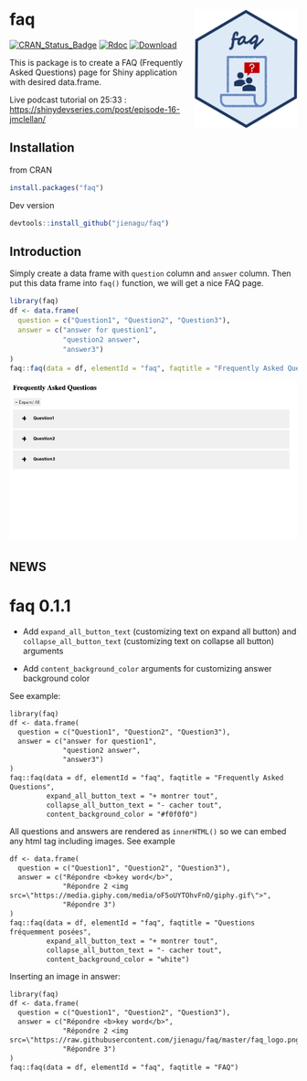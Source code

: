 
<!-- README.md is generated from README.Rmd. Please edit that file -->

# faq <img src="faq_logo.png"  width="180px" align="right"/>

<!-- README.md is generated from README.Rmd. Please edit that file -->
[![CRAN_Status_Badge](https://www.r-pkg.org/badges/version/faq)](https://cran.r-project.org/package=faq)
[![Rdoc](https://www.rdocumentation.org/badges/version/faq)](https://www.rdocumentation.org/packages/faq) 
[![Download](https://cranlogs.r-pkg.org/badges/grand-total/faq)](https://cranlogs.r-pkg.org/badges/grand-total/faq)
<!-- badges: end -->

This is package is to create a FAQ (Frequently Asked Questions) page for
Shiny application with desired data.frame.

Live podcast tutorial on 25:33 : https://shinydevseries.com/post/episode-16-jmclellan/

## Installation

from CRAN
``` r
install.packages("faq")
```
Dev version

``` r
devtools::install_github("jienagu/faq")
```

## Introduction

Simply create a data frame with `question` column and `answer` column.
Then put this data frame into `faq()` function, we will get a nice FAQ
page.

``` r
library(faq)
df <- data.frame(
  question = c("Question1", "Question2", "Question3"),
  answer = c("answer for question1", 
             "question2 answer", 
             "answer3")
)
faq::faq(data = df, elementId = "faq", faqtitle = "Frequently Asked Questions")
```

![demo_gif](faq_gif.gif)

## NEWS

# faq 0.1.1
* Add `expand_all_button_text` (customizing text on expand all button) and `collapse_all_button_text` (customizing text on collapse all button) arguments

* Add `content_background_color` arguments for customizing answer background color

See example:

```
library(faq)
df <- data.frame(
  question = c("Question1", "Question2", "Question3"),
  answer = c("answer for question1", 
             "question2 answer", 
             "answer3")
)
faq::faq(data = df, elementId = "faq", faqtitle = "Frequently Asked Questions",
         expand_all_button_text = "+ montrer tout", 
         collapse_all_button_text = "- cacher tout",
         content_background_color = "#f0f0f0")
```
All questions and answers are rendered as `innerHTML()` so we can embed any html tag including images. See example
```
df <- data.frame(
  question = c("Question1", "Question2", "Question3"),
  answer = c("Répondre <b>key word</b>", 
             "Répondre 2 <img src=\"https://media.giphy.com/media/oF5oUYTOhvFnO/giphy.gif\">", 
             "Répondre 3")
)
faq::faq(data = df, elementId = "faq", faqtitle = "Questions fréquemment posées",
         expand_all_button_text = "+ montrer tout", 
         collapse_all_button_text = "- cacher tout",
         content_background_color = "white")

```
Inserting an image in answer:
```
library(faq)
df <- data.frame(
  question = c("Question1", "Question2", "Question3"),
  answer = c("Répondre <b>key word</b>",
             "Répondre 2 <img src=\"https://raw.githubusercontent.com/jienagu/faq/master/faq_logo.png\">",
             "Répondre 3")
)
faq::faq(data = df, elementId = "faq", faqtitle = "FAQ")
```
